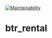 [![Maintainability](https://api.codeclimate.com/v1/badges/2eefa3d3a18210f244ae/maintainability)](https://codeclimate.com/github/jespy666/btr_rental/maintainability)
# btr_rental